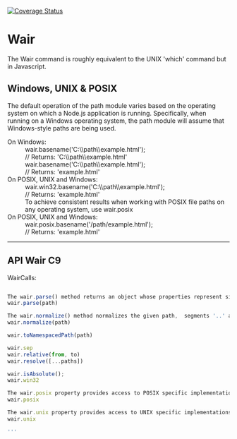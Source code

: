 [![Coverage Status](https://coveralls.io/repos/github/Cryptix720/Wair/badge.svg?branch=master)](https://coveralls.io/github/Cryptix720/Wair?branch=master)

# Wair 
The Wair command is roughly equivalent to the UNIX 'which' command but in Javascript.


## Windows, UNIX & POSIX
The default operation of the path module varies based on the operating system on which a Node.js application is running. Specifically, when running on a Windows operating system, the path module will assume that Windows-style paths are being used.



<dl>
  <dt>On Windows:</dt>
  <dd>wair.basename('C:\\path\\example.html');</dd>
<dd>// Returns: 'C:\\path\\example.html'</dd>
<dd>wair.basename('C:\\path\\example.html');</dd>
<dd>// Returns: 'example.html'</dd>

  <dt>On POSIX, UNIX and Windows:</dt>
  <dd>wair.win32.basename('C:\\path\\example.html');</dd>
<dd>// Returns: 'example.html'</dd>
<dd>To achieve consistent results when working with POSIX file paths on any operating system, use wair.posix</dd>

  <dt>On POSIX, UNIX and Windows:</dt>
  <dd>wair.posix.basename('/path/example.html');</dd>
<dd>// Returns: 'example.html'</dd>
</dl>


___



## API Wair C9
WairCalls:

```javascript

The wair.parse() method returns an object whose properties represent significant elements of the wair.
wair.parse(path)

The wair.normalize() method normalizes the given path,  segments '..' and '.' resolving.
wair.normalize(path)

wair.toNamespacedPath(path)

wair.sep
wair.relative(from, to)
wair.resolve([...paths])

wair.isAbsolute();
wair.win32

The wair.posix property provides access to POSIX specific implementations of the path methods.
wair.posix

The wair.unix property provides access to UNIX specific implementations of the path methods.
wair.unix

'''
